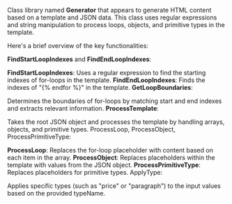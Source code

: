 Class library named **Generator** that appears to generate HTML content based on a template and JSON data. This class uses regular expressions and string manipulation to process loops, objects, and primitive types in the template.

Here's a brief overview of the key functionalities:

**FindStartLoopIndexes** and **FindEndLoopIndexes**:

**FindStartLoopIndexes**: Uses a regular expression to find the starting indexes of for-loops in the template.
**FindEndLoopIndexes**: Finds the indexes of "{% endfor %}" in the template.
**GetLoopBoundaries**:

Determines the boundaries of for-loops by matching start and end indexes and extracts relevant information.
**ProcessTemplate**:

Takes the root JSON object and processes the template by handling arrays, objects, and primitive types.
ProcessLoop, ProcessObject, ProcessPrimitiveType:

**ProcessLoop**: Replaces the for-loop placeholder with content based on each item in the array.
**ProcessObject**: Replaces placeholders within the template with values from the JSON object.
**ProcessPrimitiveType**: Replaces placeholders for primitive types.
ApplyType:

Applies specific types (such as "price" or "paragraph") to the input values based on the provided typeName.
